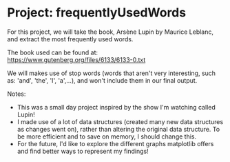 # Project: frequentlyUsedWords

For this project, we will take the book, Arsène Lupin by Maurice Leblanc, and extract the most frequently used words. 

The book used can be found at: https://www.gutenberg.org/files/6133/6133-0.txt

We will makes use of stop words (words that aren't very interesting, such as: 'and', 'the', 'I', 'a',...), and won't include them in our final output.

Notes:
- This was a small day project inspired by the show I'm watching called Lupin!
- I made use of a lot of data structures (created many new data structures as changes went on), rather than altering the original data structure.  To be more efficient and to save on memory, I should change this.
- For the future, I'd like to explore the different graphs matplotlib offers and find better ways to represent my findings!
